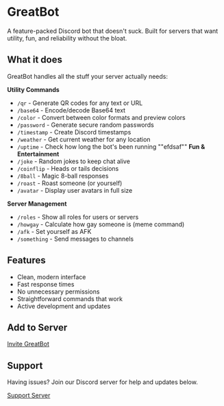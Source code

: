 # GreatBot

A feature-packed Discord bot that doesn't suck. Built for servers that want utility, fun, and reliability without the bloat.

## What it does

GreatBot handles all the stuff your server actually needs:

**Utility Commands**
- `/qr` - Generate QR codes for any text or URL
- `/base64` - Encode/decode Base64 text 
- `/color` - Convert between color formats and preview colors
- `/password` - Generate secure random passwords
- `/timestamp` - Create Discord timestamps
- `/weather` - Get current weather for any location
- `/uptime` - Check how long the bot's been running
  ""efdsaf""
**Fun & Entertainment** 
- `/joke` - Random jokes to keep chat alive
- `/coinflip` - Heads or tails decisions
- `/8ball` - Magic 8-ball responses
- `/roast` - Roast someone (or yourself)
- `/avatar` - Display user avatars in full size

**Server Management**
- `/roles` - Show all roles for users or servers
- `/howgay` - Calculate how gay someone is (meme command)
- `/afk` - Set yourself as AFK
- `/something` - Send messages to channels

## Features

- Clean, modern interface
- Fast response times
- No unnecessary permissions
- Straightforward commands that work
- Active development and updates

## Add to Server

[Invite GreatBot](https://discord.com/oauth2/authorize?client_id=1380290670878785577)

## Support

Having issues? Join our Discord server for help and updates below.

[Support Server](https://discord.gg/xAxPZtx5gy)

